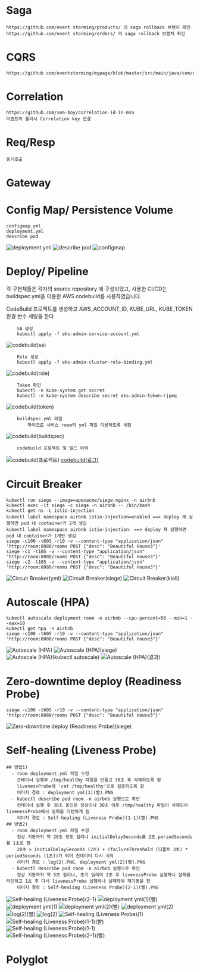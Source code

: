 # Saga
	https://github.com/event storming/products/ 의 saga rollback 브랜치 확인
	https://github.com/event storming/orders/ 의 saga rollback 브랜치 확인
# CQRS
	https://github.com/eventstorming/mypage/blob/master/src/main/java/com/example/template/event/EventListener.java
# Correlation
	https://github.com/sea-boy/correlation-id-in-msa
	이벤트와 폴리시 Correlation key 연결
# Req/Resp
	동기호출
# Gateway

# Config Map/ Persistence Volume
	configmap.yml
	deployment.yml
	describe pod
![deployment yml](https://user-images.githubusercontent.com/38099203/119283834-269fbe80-bc79-11eb-9624-d824f450ff3d.PNG)
![describe pod](https://user-images.githubusercontent.com/38099203/119283835-27385500-bc79-11eb-84e8-e3caf50295c3.PNG)
![configmap](https://user-images.githubusercontent.com/38099203/119283836-27d0eb80-bc79-11eb-8232-25f5e2170956.PNG)


# Deploy/ Pipeline
각 구현체들은 각자의 source repository 에 구성되었고, 사용한 CI/CD는 buildspec.yml을 이용한 AWS codebuild를 사용하였습니다.

CodeBuild 프로젝트를 생성하고 AWS_ACCOUNT_ID, KUBE_URL, KUBE_TOKEN 환경 변수 세팅을 한다

		SA 생성
		kubectl apply -f eks-admin-service-account.yml

![codebuild(sa)](https://user-images.githubusercontent.com/38099203/119293259-ff52ec80-bc8c-11eb-8671-b9a226811762.PNG)

		Role 생성
		kubectl apply -f eks-admin-cluster-role-binding.yml

![codebuild(role)](https://user-images.githubusercontent.com/38099203/119293300-1abdf780-bc8d-11eb-9b07-ad173237efb1.PNG)

		Token 확인
		kubectl -n kube-system get secret
		kubectl -n kube-system describe secret eks-admin-token-rjpmq

![codebuild(token)](https://user-images.githubusercontent.com/38099203/119293511-84d69c80-bc8d-11eb-99c7-e8929e6a41e4.PNG)

		buildspec.yml 파일 
			마이크로 서비스 room의 yml 파일 이용하도록 세팅
			
![codebuild(buildspec)](https://user-images.githubusercontent.com/38099203/119283849-30292680-bc79-11eb-9f86-cbb715e74846.PNG)

		codebuild 프로젝트 및 빌드 이력
![codebuild(프로젝트)](https://user-images.githubusercontent.com/38099203/119283851-315a5380-bc79-11eb-9b2a-b4522d22d009.PNG)
[codebuild(로그)](https://user-images.githubusercontent.com/38099203/119283850-30c1bd00-bc79-11eb-9547-1ff1f62e48a4.PNG)


# Circuit Breaker
	kubectl run siege --image=apexacme/siege-nginx -n airbnb
	kubectl exec -it siege -c siege -n airbnb -- /bin/bash
	kubectl get ns -L istio-injection
	kubectl label namespace airbnb istio-injection=enabled ==> deploy 재 실행하면 pod 내 container가 2개 생김 
	kubectl label namespace airbnb istio-injection- ==> deploy 재 실행하면 pod 내 container가 1개만 생김
	siege -c100 -t60S -r10 -v --content-type "application/json" 'http://room:8080/rooms POST {"desc": "Beautiful House3"}'
	siege -c1 -t10S -v --content-type "application/json" 'http://room:8080/rooms POST {"desc": "Beautiful House3"}'
    siege -c2 -t10S -v --content-type "application/json" 'http://room:8080/rooms POST {"desc": "Beautiful House3"}'

![Circuit Breaker(yml)](https://user-images.githubusercontent.com/38099203/119283820-1c7dc000-bc79-11eb-9040-352939537d83.PNG)
![Circuit Breaker(siege)](https://user-images.githubusercontent.com/38099203/119283819-1be52980-bc79-11eb-8642-5361f65dee3e.PNG)
![Circuit Breaker(kiali)](https://user-images.githubusercontent.com/38099203/119283822-1d165680-bc79-11eb-9b33-a984c4c6c70e.PNG)
	
# Autoscale (HPA)
    kubectl autoscale deployment room -n airbnb --cpu-percent=50 --min=1 --max=10
    kubectl get hpa -n airbnb
	siege -c100 -t60S -r10 -v --content-type "application/json" 'http://room:8080/rooms POST {"desc": "Beautiful House3"}'

![Autoscale (HPA)](https://user-images.githubusercontent.com/38099203/119283787-0a038680-bc79-11eb-8d9b-d8aed8847fef.PNG)
![Autoscale (HPA)(siege)](https://user-images.githubusercontent.com/38099203/119283780-08d25980-bc79-11eb-8c34-0f1c8885f208.PNG)
![Autoscale (HPA)(kubectl autoscale)](https://user-images.githubusercontent.com/38099203/119283789-0a038680-bc79-11eb-9d2e-e6821ca101b9.PNG)
![Autoscale (HPA)(결과)](https://user-images.githubusercontent.com/38099203/119283785-096af000-bc79-11eb-8227-6133c31aed87.PNG)
	
# Zero-downtime deploy (Readiness Probe)

	siege -c100 -t60S -r10 -v --content-type "application/json" 'http://room:8080/rooms POST {"desc": "Beautiful House3"}'
![Zero-downtime deploy (Readiness Probe)(siege)](https://user-images.githubusercontent.com/38099203/119283891-4931d780-bc79-11eb-9efe-ca34b0fd30e2.PNG)
	
# Self-healing (Liveness Probe)
    ## 방법1) 
	  - room deployment.yml 파일 수정 
	    콘테이너 실행후 /tmp/healthy 파일을 만들고 30초 후 삭제하도록 함
		livenessProbe에 'cat /tmp/healthy'으로 검증하도록 함
	    이미지 경로 : deployment yml(1)(빨).PNG
	  - kubectl describe pod room -n airbnb 실행으로 확인
	    컨테이너 실행 후 30초 동인은 정상이나 30초 이후 /tmp/healthy 파일이 삭제되어 livenessProbe에서 실패를 리턴하게 됨
	    이미지 경로 : Self-healing (Liveness Probe)(1-1)(빨).PNG
    ## 방법2) 
	  - room deployment.yml 파일 수정
	    정상 기동까지 약 20초 정도 걸리나 initialDelaySeconds를 2초 periodSeconds를 1초로 함 
		20초 > initialDelaySeconds (2초) + (failureThreshold (디폴트 3초) * periodSeconds (1초))가 되어 컨테이터 다시 시작
		이미지 경로 : log(2).PNG, deployment yml(2)(빨).PNG
      - kubectl describe pod room -n airbnb 실행으로 확인
	    정상 기동까지 약 5초 걸리나, 초기 딜레이 2초 후 livenessProbe 실행하나 살패를 리턴하고 1초 후 다시 livenessProbe 실행하나 실패하여 재기동을 함
		이미지 경로 : Self-healing (Liveness Probe)(2-1)(빨).PNG

![Self-healing (Liveness Probe)(2-1)](https://user-images.githubusercontent.com/38099203/119283861-3b7c5200-bc79-11eb-85f2-3e3a5dedb352.PNG)
![deployment yml(1)(빨)](https://user-images.githubusercontent.com/38099203/119283865-3c14e880-bc79-11eb-906b-3764af10d8ad.PNG)
![deployment yml(1)](https://user-images.githubusercontent.com/38099203/119283866-3cad7f00-bc79-11eb-8f2c-41dfddf79267.PNG)
![deployment yml(2)(빨)](https://user-images.githubusercontent.com/38099203/119283867-3cad7f00-bc79-11eb-879d-c8071f544aa5.PNG)
![deployment yml(2)](https://user-images.githubusercontent.com/38099203/119283868-3d461580-bc79-11eb-9636-26158af94101.PNG)
![log(2)(빨)](https://user-images.githubusercontent.com/38099203/119283869-3d461580-bc79-11eb-9b78-229fd9206c88.PNG)
![log(2)](https://user-images.githubusercontent.com/38099203/119283871-3ddeac00-bc79-11eb-8ba1-ea479bcfbe93.PNG)
![Self-healing (Liveness Probe)(1)](https://user-images.githubusercontent.com/38099203/119283872-3e774280-bc79-11eb-8bb0-37bce6f2d642.PNG)
![Self-healing (Liveness Probe)(1-1)(빨)](https://user-images.githubusercontent.com/38099203/119283874-3e774280-bc79-11eb-9d79-733b1c465739.PNG)
![Self-healing (Liveness Probe)(1-1)](https://user-images.githubusercontent.com/38099203/119283875-3f0fd900-bc79-11eb-9c2e-aca5885d84f5.PNG)
![Self-healing (Liveness Probe)(2-1)(빨)](https://user-images.githubusercontent.com/38099203/119283876-3f0fd900-bc79-11eb-8d9e-9d30520f2354.PNG)


# Polyglot
